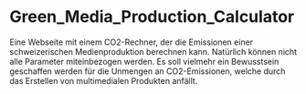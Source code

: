 # Green_Media_Production_Calculator
 Eine Webseite mit einem CO2-Rechner, der die Emissionen einer schweizerischen Medienproduktion berechnen kann. Natürlich können nicht alle Parameter miteinbezogen werden.
 Es soll vielmehr ein Bewusstsein geschaffen werden für die Unmengen an CO2-Emissionen, welche durch das Erstellen von multimedialen Produkten anfällt.
